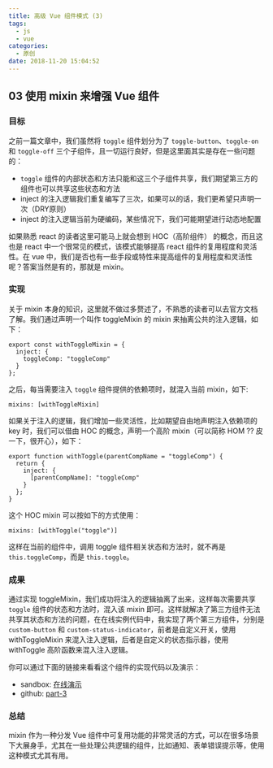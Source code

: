 ```yaml
---
title: 高级 Vue 组件模式 (3)
tags:
  - js
  - vue
categories:
  - 原创
date: 2018-11-20 15:04:52
---
```


## 03 使用 mixin 来增强 Vue 组件

### 目标
之前一篇文章中，我们虽然将 `toggle` 组件划分为了 `toggle-button`、`toggle-on` 和 `toggle-off` 三个子组件，且一切运行良好，但是这里面其实是存在一些问题的：
* `toggle` 组件的内部状态和方法只能和这三个子组件共享，我们期望第三方的组件也可以共享这些状态和方法
* inject 的注入逻辑我们重复编写了三次，如果可以的话，我们更希望只声明一次（DRY原则）
* inject 的注入逻辑当前为硬编码，某些情况下，我们可能期望进行动态地配置

如果熟悉 react 的读者这里可能马上就会想到 HOC（高阶组件） 的概念，而且这也是 react 中一个很常见的模式，该模式能够提高 react 组件的复用程度和灵活性。在 vue 中，我们是否也有一些手段或特性来提高组件的复用程度和灵活性呢？答案当然是有的，那就是 mixin。

### 实现
关于 mixin 本身的知识，这里就不做过多赘述了，不熟悉的读者可以去官方文档了解。我们通过声明一个叫作 toggleMixin 的 mixin 来抽离公共的注入逻辑，如下：
```
export const withToggleMixin = {
  inject: {
    toggleComp: "toggleComp"
  }
};
```

之后，每当需要注入 `toggle` 组件提供的依赖项时，就混入当前 mixin，如下:
```
mixins: [withToggleMixin]
```

如果关于注入的逻辑，我们增加一些灵活性，比如期望自由地声明注入依赖项的 key 时，我们可以借由 HOC 的概念，声明一个高阶 mixin（可以简称 HOM ?? 皮一下，很开心），如下：
```
export function withToggle(parentCompName = "toggleComp") {
  return {
    inject: {
      [parentCompName]: "toggleComp"
    }
  };
}
```

这个 HOC mixin 可以按如下的方式使用：
```
mixins: [withToggle("toggle")]
```

这样在当前的组件中，调用 toggle 组件相关状态和方法时，就不再是 `this.toggleComp`，而是 `this.toggle`。

### 成果
通过实现 toggleMixin，我们成功将注入的逻辑抽离了出来，这样每次需要共享 `toggle` 组件的状态和方法时，混入该 mixin 即可。这样就解决了第三方组件无法共享其状态和方法的问题，在在线实例代码中，我实现了两个第三方组件，分别是 `custom-button` 和 `custom-status-indicator`，前者是自定义开关，使用 withToggleMixin 来混入注入逻辑，后者是自定义的状态指示器，使用 withToggle 高阶函数来混入注入逻辑。

你可以通过下面的链接来看看这个组件的实现代码以及演示：
* sandbox: [在线演示](https://codesandbox.io/s/myvynok37x)
* github: [part-3](https://github.com/haoliangwu/advanced-vue-component-patterns/tree/part-3)

### 总结
mixin 作为一种分发 Vue 组件中可复用功能的非常灵活的方式，可以在很多场景下大展身手，尤其在一些处理公共逻辑的组件，比如通知、表单错误提示等，使用这种模式尤其有用。